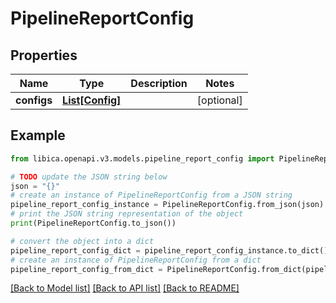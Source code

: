 # PipelineReportConfig


## Properties

Name | Type | Description | Notes
------------ | ------------- | ------------- | -------------
**configs** | [**List[Config]**](Config.md) |  | [optional] 

## Example

```python
from libica.openapi.v3.models.pipeline_report_config import PipelineReportConfig

# TODO update the JSON string below
json = "{}"
# create an instance of PipelineReportConfig from a JSON string
pipeline_report_config_instance = PipelineReportConfig.from_json(json)
# print the JSON string representation of the object
print(PipelineReportConfig.to_json())

# convert the object into a dict
pipeline_report_config_dict = pipeline_report_config_instance.to_dict()
# create an instance of PipelineReportConfig from a dict
pipeline_report_config_from_dict = PipelineReportConfig.from_dict(pipeline_report_config_dict)
```
[[Back to Model list]](../README.md#documentation-for-models) [[Back to API list]](../README.md#documentation-for-api-endpoints) [[Back to README]](../README.md)


